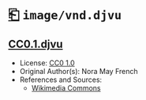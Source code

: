 # [⎗](../../../../README.md) `image/vnd.djvu`

## [CC0.1.djvu](../files/CC0.1.djvu)

- License: [CC0 1.0](./LICENSE.1.txt)
- Original Author(s): Nora May French
- References and Sources:
  - [Wikimedia Commons](https://upload.wikimedia.org/wikipedia/commons/b/ba/Poems_Nora_May_French.djvu)
